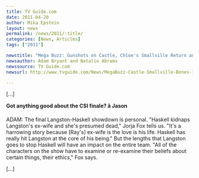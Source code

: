 ```yaml
---
title: TV Guide.com
date: 2011-04-20
author: Mika Epstein
layout: news
permalink: /news/2011/:title/
categories: [News, Articles]
tags: ["2011"]

newstitle: "Mega Buzz: Gunshots on Castle, Chloe's Smallville Return and Bones' Big Finish  "
newsauthor: Adam Bryant and Natalie Abrams  
newssource: TV Guide.com  
newsurl: http://www.tvguide.com/News/MegaBuzz-Castle-Smallville-Bones-1032052.aspx  

---
```


[...]

**Got anything good about the CSI finale? â Jason**

ADAM: The final Langston-Haskell showdown is personal. "Haskell kidnaps Langston's ex-wife and she's presumed dead," Jorja Fox tells us. "It's a harrowing story because [Ray's] ex-wife is the love is his life. Haskell has really hit Langston at the core of his being." But the lengths that Langston goes to stop Haskell will have an impact on the entire team. "All of the characters on the show have to examine or re-examine their beliefs about certain things, their ethics," Fox says. 

[...]  
